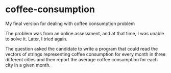 # coffee-consumption
My final version for dealing with coffee consumption problem

The problem was from an online assessment, and at that time, I was unable to solve it. Later, I tried again.

The question asked the candidate to write a program that could read the vectors of strings representing coffee consumption for every month in three different cities and then report the average coffee consumption for each city in a given month.
